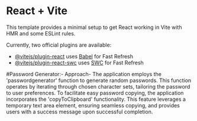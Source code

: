 # React + Vite

This template provides a minimal setup to get React working in Vite with HMR and some ESLint rules.

Currently, two official plugins are available:

- [@vitejs/plugin-react](https://github.com/vitejs/vite-plugin-react/blob/main/packages/plugin-react/README.md) uses [Babel](https://babeljs.io/) for Fast Refresh
- [@vitejs/plugin-react-swc](https://github.com/vitejs/vite-plugin-react-swc) uses [SWC](https://swc.rs/) for Fast Refresh

#Password Generator:-
Approach-
The application employs the 'passwordgenerator' function to generate random passwords. 
This function operates by iterating through chosen character sets, tailoring the password to user preferences. 
To facilitate easy password copying, the application incorporates the 'copyToClipboard' functionality. 
This feature leverages a temporary text area element, ensuring seamless copying, and provides users with a success message upon successful completion.

